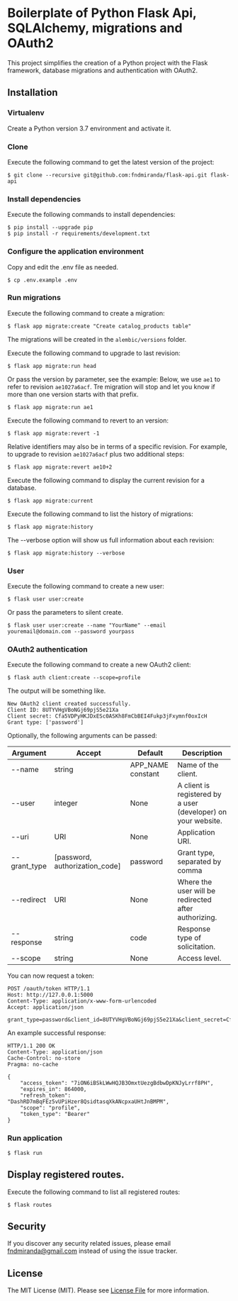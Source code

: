 # Boilerplate of Python Flask Api, SQLAlchemy, migrations and OAuth2

This project simplifies the creation of a Python project with the Flask framework,
database migrations and authentication with OAuth2.

                                                                                                                        
## Installation

### Virtualenv

Create a Python version 3.7 environment and activate it.

### Clone

Execute the following command to get the latest version of the project:

```terminal
$ git clone --recursive git@github.com:fndmiranda/flask-api.git flask-api
```

### Install dependencies

Execute the following commands to install dependencies:

```terminal
$ pip install --upgrade pip
$ pip install -r requirements/development.txt
```

### Configure the application environment

Copy and edit the .env file as needed.

```terminal
$ cp .env.example .env
```

### Run migrations

Execute the following command to create a migration:

```terminal
$ flask app migrate:create "Create catalog_products table"
```

The migrations will be created in the `alembic/versions` folder.

Execute the following command to upgrade to last revision:

```terminal
$ flask app migrate:run head
```

Or pass the version by parameter, see the example:
Below, we use `ae1` to refer to revision `ae1027a6acf`.
Tre migration will stop and let you know if more than one version starts with that prefix.

```terminal
$ flask app migrate:run ae1
```

Execute the following command to revert to an version:

```terminal
$ flask app migrate:revert -1
```

Relative identifiers may also be in terms of a specific revision.
For example, to upgrade to revision `ae1027a6acf` plus two additional steps:

```terminal
$ flask app migrate:revert ae10+2
```

Execute the following command to display the current revision for a database.

```terminal
$ flask app migrate:current
```

Execute the following command to list the history of migrations:

```terminal
$ flask app migrate:history
```

The --verbose option will show us full information about each revision:

```terminal
$ flask app migrate:history --verbose
```

### User

Execute the following command to create a new user:

```terminal
$ flask user user:create
```

Or pass the parameters to silent create.

```terminal
$ flask user user:create --name "YourName" --email youremail@domain.com --password yourpass
```

### OAuth2 authentication

Execute the following command to create a new OAuth2 client:

```terminal
$ flask auth client:create --scope=profile
```

The output will be something like.

```
New OAuth2 client created successfully.
Client ID: 8UTYVHgVBoNGj69pjS5e21Xa
Client secret: Cfa5VDPyHKJDxESc0ASKh8FmCbBEI4Fukp3jFxymnf0oxIcH
Grant type: ['password']
```

Optionally, the following arguments can be passed:

Argument | Accept | Default | Description
--- | --- | --- | ---
--name | string | APP_NAME constant | Name of the client.
--user | integer | None | A client is registered by a user (developer) on your website.
--uri | URI | None | Application URI.
--grant_type | [password, authorization_code] | password | Grant type, separated by comma
--redirect | URI | None | Where the user will be redirected after authorizing.
--response | string | code | Response type of solicitation.
--scope | string | None | Access level.


You can now request a token:

```http request
POST /oauth/token HTTP/1.1
Host: http://127.0.0.1:5000
Content-Type: application/x-www-form-urlencoded
Accept: application/json

grant_type=password&client_id=8UTYVHgVBoNGj69pjS5e21Xa&client_secret=Cfa5VDPyHKJDxESc0ASKh8FmCbBEI4Fukp3jFxymnf0oxIcH&username=email@domain.com&password=testpass&scope=profile
```

An example successful response:

```http request
HTTP/1.1 200 OK
Content-Type: application/json
Cache-Control: no-store
Pragma: no-cache

{
    "access_token": "7iON6iBSkLWwHQJB3OmxtUezgBdbwDpKNJyLrrf8PH",
    "expires_in": 864000,
    "refresh_token": "DashRD7mBqFEz5vUPiHzer8QsidtasqXkANcpxaUHtJnBMPM",
    "scope": "profile",
    "token_type": "Bearer"
}
```

### Run application

```terminal
$ flask run
```

## Display registered routes.

Execute the following command to list all registered routes:

```terminal
$ flask routes
```

## Security

If you discover any security related issues, please email fndmiranda@gmail.com instead of using the issue tracker.

## License

The MIT License (MIT). Please see [License File](LICENSE.md) for more information.
